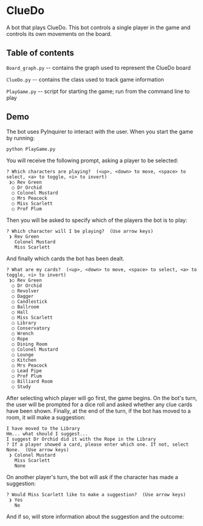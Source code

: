 # ClueDo

A bot that plays ClueDo. This bot controls a single player in the game and controls its own movements on the board.

## Table of contents

`Board_graph.py` -- contains the graph used to represent the ClueDo board 

`ClueDo.py` -- contains the class used to track game information

`PlayGame.py` -- script for starting the game; run from the command line to play

## Demo

The bot uses PyInquirer to interact with the user. When you start the game by running:

``` console
python PlayGame.py
```

You will receive the following prompt, asking a player to be selected:

``` console
? Which characters are playing?  (<up>, <down> to move, <space> to select, <a> to toggle, <i> to invert)
 ❯○ Rev Green
  ○ Dr Orchid
  ○ Colonel Mustard
  ○ Mrs Peacock
  ○ Miss Scarlett
  ○ Prof Plum
```

Then you will be asked to specify which of the players the bot is to play:

``` console 
? Which character will I be playing?  (Use arrow keys)
 ❯ Rev Green
   Colonel Mustard
   Miss Scarlett
```

And finally which cards the bot has been dealt.

``` console
? What are my cards?  (<up>, <down> to move, <space> to select, <a> to toggle, <i> to invert)
 ❯○ Rev Green
  ○ Dr Orchid
  ○ Revolver
  ○ Dagger
  ○ Candlestick
  ○ Ballroom
  ○ Hall
  ○ Miss Scarlett
  ○ Library
  ○ Conservatory
  ○ Wrench
  ○ Rope
  ○ Dining Room
  ○ Colonel Mustard
  ○ Lounge
  ○ Kitchen
  ○ Mrs Peacock
  ○ Lead Pipe
  ○ Prof Plum
  ○ Billiard Room
  ○ Study     
```

After selecting which player will go first, the game begins. On the bot's turn, the user will be prompted for a dice roll and asked whether any clue cards have been shown. Finally, at the end of the turn, if the bot has moved to a room, it will make a suggestion:

``` console
I have moved to the Library
Hm... what should I suggest...
I suggest Dr Orchid did it with the Rope in the Library
? If a player showed a card, please enter which one. If not, select None.  (Use arrow keys)
 ❯ Colonel Mustard
   Miss Scarlett
   None
```

On another player's turn, the bot will ask if the character has made a suggestion:

``` console
? Would Miss Scarlett like to make a suggestion?  (Use arrow keys)
 ❯ Yes
   No
```

And if so, will store information about the suggestion and the outcome:

